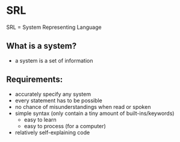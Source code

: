 SRL
===
SRL = System Representing Language

## What is a system?
- a system is a set of information

## Requirements:
- accurately specify any system
- every statement has to be possible
- no chance of misunderstandings when read or spoken
- simple syntax (only contain a tiny amount of built-ins/keywords)
	- easy to learn
	- easy to process (for a computer)
- relatively self-explaining code
